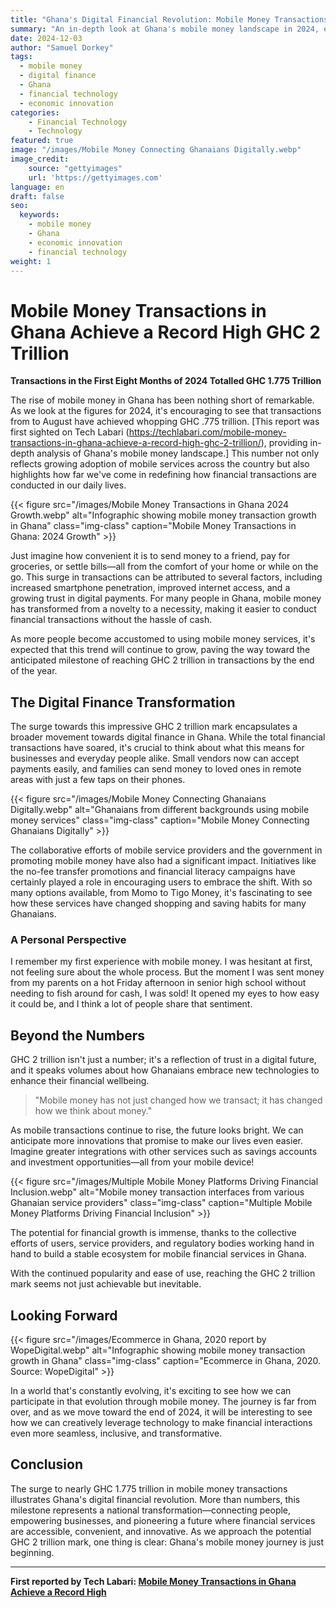 ```yaml
---
title: "Ghana's Digital Financial Revolution: Mobile Money Transactions Soar to GHC 1.775 Trillion"
summary: "An in-depth look at Ghana's mobile money landscape in 2024, exploring the transformative impact of digital financial services."
date: 2024-12-03
author: "Samuel Dorkey"
tags: 
  - mobile money
  - digital finance
  - Ghana
  - financial technology
  - economic innovation
categories:
    - Financial Technology
    - Technology
featured: true
image: "/images/Mobile Money Connecting Ghanaians Digitally.webp"
image_credit:
    source: "gettyimages"
    url: 'https://gettyimages.com'
language: en
draft: false
seo:
  keywords: 
    - mobile money
    - Ghana
    - economic innovation
    - financial technology
weight: 1
---
```



# Mobile Money Transactions in Ghana Achieve a Record High GHC 2 Trillion

**Transactions in the First Eight Months of 2024 Totalled GHC 1.775 Trillion**

The rise of mobile money in Ghana has been nothing short of remarkable. As we look at the figures for 2024, it's encouraging to see that transactions from to August have achieved whopping GHC .775 trillion. [This report was first sighted on Tech Labari (https://techlabari.com/mobile-money-transactions-in-ghana-achieve-a-record-high-ghc-2-trillion/), providing in-depth analysis of Ghana's mobile money landscape.] This number not only reflects growing adoption of mobile services across the country but also highlights how far we've come in redefining how financial transactions are conducted in our daily lives.

{{< figure src="/images/Mobile Money Transactions in Ghana 2024 Growth.webp" alt="Infographic showing mobile money transaction growth in Ghana" class="img-class" caption="Mobile Money Transactions in Ghana: 2024 Growth"  >}}

Just imagine how convenient it is to send money to a friend, pay for groceries, or settle bills—all from the comfort of your home or while on the go. This surge in transactions can be attributed to several factors, including increased smartphone penetration, improved internet access, and a growing trust in digital payments. For many people in Ghana, mobile money has transformed from a novelty to a necessity, making it easier to conduct financial transactions without the hassle of cash.

As more people become accustomed to using mobile money services, it's expected that this trend will continue to grow, paving the way toward the anticipated milestone of reaching GHC 2 trillion in transactions by the end of the year.

## The Digital Finance Transformation

The surge towards this impressive GHC 2 trillion mark encapsulates a broader movement towards digital finance in Ghana. While the total financial transactions have soared, it's crucial to think about what this means for businesses and everyday people alike. Small vendors now can accept payments easily, and families can send money to loved ones in remote areas with just a few taps on their phones.

{{< figure src="/images/Mobile Money Connecting Ghanaians Digitally.webp" alt="Ghanaians from different backgrounds using mobile money services" class="img-class" caption="Mobile Money Connecting Ghanaians Digitally" >}}

The collaborative efforts of mobile service providers and the government in promoting mobile money have also had a significant impact. Initiatives like the no-fee transfer promotions and financial literacy campaigns have certainly played a role in encouraging users to embrace the shift. With so many options available, from Momo to Tigo Money, it's fascinating to see how these services have changed shopping and saving habits for many Ghanaians.

### A Personal Perspective

I remember my first experience with mobile money. I was hesitant at first, not feeling sure about the whole process. But the moment I was sent money from my parents on a hot Friday afternoon in senior high school without needing to fish around for cash, I was sold! It opened my eyes to how easy it could be, and I think a lot of people share that sentiment.

## Beyond the Numbers

GHC 2 trillion isn't just a number; it's a reflection of trust in a digital future, and it speaks volumes about how Ghanaians embrace new technologies to enhance their financial wellbeing.

> "Mobile money has not just changed how we transact; it has changed how we think about money."

As mobile transactions continue to rise, the future looks bright. We can anticipate more innovations that promise to make our lives even easier. Imagine greater integrations with other services such as savings accounts and investment opportunities—all from your mobile device!

{{< figure src="/images/Multiple Mobile Money Platforms Driving Financial Inclusion.webp" alt="Mobile money transaction interfaces from various Ghanaian service providers" class="img-class" caption="Multiple Mobile Money Platforms Driving Financial Inclusion"  >}}

The potential for financial growth is immense, thanks to the collective efforts of users, service providers, and regulatory bodies working hand in hand to build a stable ecosystem for mobile financial services in Ghana.

With the continued popularity and ease of use, reaching the GHC 2 trillion mark seems not just achievable but inevitable.

## Looking Forward

{{< figure src="/images/Ecommerce in Ghana, 2020 report by WopeDigital.webp" alt="Infographic showing mobile money transaction growth in Ghana" class="img-class" caption="Ecommerce in Ghana, 2020. Source: WopeDigital"  >}}

In a world that's constantly evolving, it's exciting to see how we can participate in that evolution through mobile money. The journey is far from over, and as we move toward the end of 2024, it will be interesting to see how we can creatively leverage technology to make financial interactions even more seamless, inclusive, and transformative.

## Conclusion

The surge to nearly GHC 1.775 trillion in mobile money transactions illustrates Ghana's digital financial revolution. More than numbers, this milestone represents a national transformation—connecting people, empowering businesses, and pioneering a future where financial services are accessible, convenient, and innovative. As we approach the potential GHC 2 trillion mark, one thing is clear: Ghana's mobile money journey is just beginning.

---

**First reported by Tech Labari: [Mobile Money Transactions in Ghana Achieve a Record High](https://techlabari.com/mobile-money-transactions-in-ghana-achieve-a-record-high-ghc-2-trillion/)**